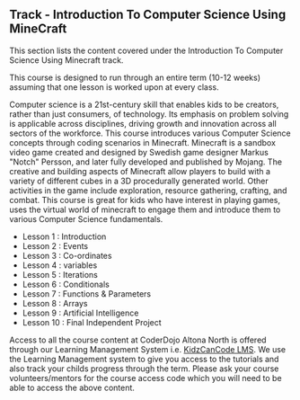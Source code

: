
## Track - Introduction To Computer Science Using MineCraft 

This section lists the content covered under the Introduction To Computer Science Using Minecraft track. 

This course is designed to run through an entire term (10-12 weeks) assuming that one lesson is worked upon at every class. 

Computer science is a 21st-century skill that enables kids to be creators, rather than just consumers, of technology. Its emphasis on problem solving is applicable across disciplines, driving growth and innovation across all sectors of the workforce. This course introduces various Computer Science concepts through coding scenarios in Minecraft. Minecraft is a sandbox video game created and designed by Swedish game designer Markus "Notch" Persson, and later fully developed and published by Mojang. The creative and building aspects of Minecraft allow players to build with a variety of different cubes in a 3D procedurally generated world. Other activities in the game include exploration, resource gathering, crafting, and combat. This course is great for kids who have interest in playing games, uses the virtual world of minecraft to engage them and introduce them to various Computer Science fundamentals. 

- Lesson 1  : Introduction
- Lesson 2  : Events
- Lesson 3  : Co-ordinates
- Lesson 4  : variables
- Lesson 5  : Iterations
- Lesson 6  : Conditionals
- Lesson 7  : Functions & Parameters
- Lesson 8  : Arrays
- Lesson 9  : Artificial Intelligence
- Lesson 10 : Final Independent Project

Access to all the course content at CoderDojo Altona North is offered through our Learning Management System i.e. [KidzCanCode LMS](https://learning.kidzcancode.com). We use the Learning Management system to give you access to the tutorials and also track your childs progress through the term. Please ask your course volunteers/mentors for the course access code which you will need to be able to access the above content. 
